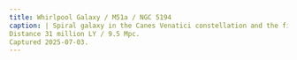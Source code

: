 ```yaml
---
title: Whirlpool Galaxy / M51a / NGC 5194
caption: | Spiral galaxy in the Canes Venatici constellation and the first galaxy to be classified as a spiral galaxy.  
Distance 31 million LY / 9.5 Mpc.  
Captured 2025-07-03.
---
```

